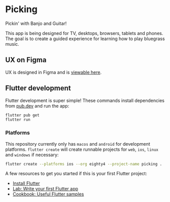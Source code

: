 # Picking

Pickin' with Banjo and Guitar!

This app is being designed for TV, desktops, browsers, tablets and phones. The goal is to create a
guided experience for learning how to play bluegrass music.

## UX on Figma

UX is designed in Figma and is [viewable here](https://www.figma.com/file/VT6IaSweNLzZyIRC0KAU9M/Picking?node-id=3%3A20&t=0etglDvnJjKs4FHV-1).

## Flutter development

Flutter development is super simple! These commands install dependencies from [pub.dev](https://pub.dev) and run the app:

```bash
flutter pub get
flutter run
```

### Platforms

This repository currently only has `macos` and `android` for development platforms. `flutter create` will create runnable projects for `web`, `ios`, `linux` and `windows` if necessary:

```bash
flutter create --platforms ios --org eighty4 --project-name picking .
```

A few resources to get you started if this is your first Flutter project:

- [Install Flutter](https://docs.flutter.dev/get-started/install)
- [Lab: Write your first Flutter app](https://docs.flutter.dev/get-started/codelab)
- [Cookbook: Useful Flutter samples](https://docs.flutter.dev/cookbook)
